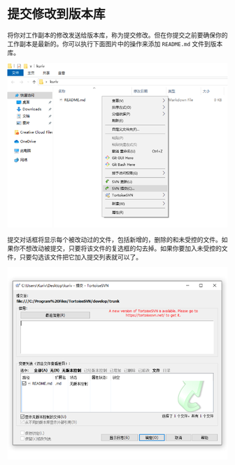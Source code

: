 # 提交修改到版本库

将你对工作副本的修改发送给版本库，称为提交修改。但在你提交之前要确保你的工作副本是最新的。你可以执行下面图片中的操作来添加 `README.md` 文件到版本库。

![提交修改到版本库](./提交修改到版本库-1.png)

提交对话框将显示每个被改动过的文件，包括新增的，删除的和未受控的文件。如果你不想改动被提交，只要将该文件的复选框的勾去掉。如果你要加入未受控的文件，只要勾选该文件把它加入提交列表就可以了。

![提交修改到版本库](./提交修改到版本库-2.png)